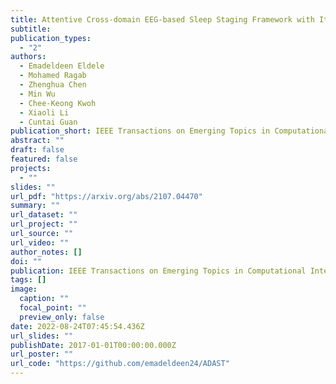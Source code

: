 ```yaml
---
title: Attentive Cross-domain EEG-based Sleep Staging Framework with Iterative Self-Training
subtitle: 
publication_types:
  - "2"
authors:
  - Emadeldeen Eldele
  - Mohamed Ragab 
  - Zhenghua Chen
  - Min Wu
  - Chee-Keong Kwoh
  - Xiaoli Li
  - Cuntai Guan
publication_short: IEEE Transactions on Emerging Topics in Computational Intelligence (TETCI) 
abstract: ""
draft: false
featured: false
projects: 
  - ""
slides: ""
url_pdf: "https://arxiv.org/abs/2107.04470"
summary: ""
url_dataset: ""
url_project: ""
url_source: ""
url_video: ""
author_notes: []
doi: ""
publication: IEEE Transactions on Emerging Topics in Computational Intelligence (TETCI) 
tags: []
image:
  caption: ""
  focal_point: ""
  preview_only: false
date: 2022-08-24T07:45:54.436Z
url_slides: ""
publishDate: 2017-01-01T00:00:00.000Z
url_poster: ""
url_code: "https://github.com/emadeldeen24/ADAST"
---
```


